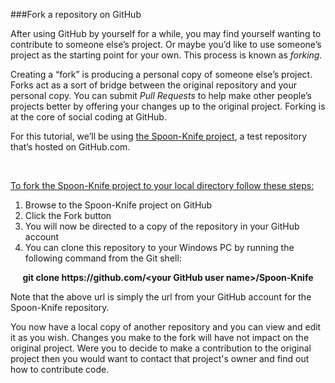 ###Fork a repository on GitHub
<p>After using GitHub by yourself for a while, you may find yourself wanting to contribute to someone else&rsquo;s project. Or maybe you&rsquo;d like to use someone&rsquo;s project as the starting point for your own. This process is known as <em>forking.</em></p>
<p>Creating a &ldquo;fork&rdquo; is producing a personal copy of someone else&rsquo;s project. Forks act as a sort of bridge between the original repository and your personal copy. You can submit <em>Pull Requests</em> to help make other people&rsquo;s projects better by offering your changes up to the original project. Forking is at the core of social coding at GitHub.</p>
<p>For this tutorial, we&rsquo;ll be using <a href="https://github.com/octocat/Spoon-Knife">the Spoon-Knife project</a>, a test repository that&rsquo;s hosted on GitHub.com.</p>
<p>&nbsp;</p>
<p><span style="text-decoration: underline;">To fork the Spoon-Knife project to your local directory follow these steps:</span></p>
<ol>
<li>Browse to the Spoon-Knife project on GitHub</li>
<li>Click the Fork button</li>
<li>You will now be directed to a copy of the repository in your GitHub account</li>
<li>You can clone this repository to your Windows PC by running the following command from the Git shell:</li>
</ol>
<p style="text-align: center;"><strong>git clone&nbsp;https://github.com/&lt;your GitHub user name&gt;/Spoon-Knife</strong></p>
<p>Note that the above url is simply the url from your GitHub account for the Spoon-Knife repository.</p>
<p>You now have a local copy of another repository and you can view and edit it as you wish. Changes you make to the fork will have not impact on the original project. Were you to decide to make a contribution to the original project then you would want to contact that project's owner and find out how to contribute code.</p>
<p>&nbsp;</p>
<p>&nbsp;</p>